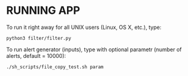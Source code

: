 # RUNNING APP

To run it right away for all UNIX users (Linux, OS X, etc.), type:

    python3 filter/filter.py

To run alert generator (inputs), type with optional parametr (number of alerts, default = 10000):

    ./sh_scripts/file_copy_test.sh param
